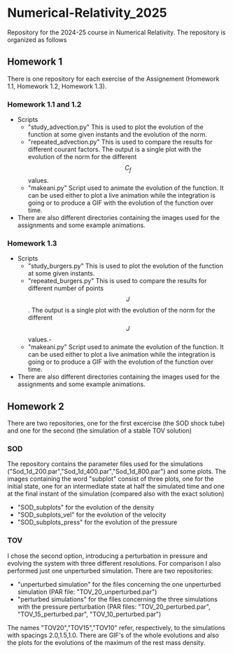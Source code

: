 # Numerical-Relativity_2025
Repository for the 2024-25 course in Numerical Relativity. The repository is organized as follows
## Homework 1
There is one repository for each exercise of the Assignement (Homework 1.1, Homework 1.2, Homework 1.3).
### Homework 1.1 and 1.2
- Scripts
  - "study_advection.py" This is used to plot the evolution of the function at some given instants and the evolution of the norm.
  - "repeated_advection.py" This is used to compare the results for different courant factors. The output is a single plot with the evolution of the norm for the different $$C_f$$ values.
  - "makeani.py" Script used to animate the evolution of the function. It can be used either to plot a live animation while the integration is going or to produce a GIF with the evolution of the function over time. 
- There are also different directories containing the images used for the assignments and some example animations.
### Homework 1.3
- Scripts
  - "study_burgers.py" This is used to plot the evolution of the function at some given instants.
  - "repeated_burgers.py" This is used to compare the results for different number of points $$J$$. The output is a single plot with the evolution of the norm for the different $$J$$ values.- 
  - "makeani.py" Script used to animate the evolution of the function. It can be used either to plot a live animation while the integration is going or to produce a GIF with the evolution of the function over time. 
- There are also different directories containing the images used for the assignments and some example animations.
## Homework 2
There are two repositories, one for the first excercise (the SOD shock tube) and one for the second (the simulation of a stable TOV solution)
### SOD
The repository contains the parameter files used for the simulations ("Sod_1d_200.par","Sod_1d_400.par","Sod_1d_800.par") and some plots. The images containing the word "subplot" consist of three plots, one for the initial state, one for an intermediate state at half the simulated time and one at the final instant of the simulation (compared also with the exact solution)
- "SOD_subplots" for the evolution of the density
- "SOD_subplots_vel" for the evolution of the velocity
- "SOD_subplots_press" for the evolution of the pressure
### TOV
I chose the second option, introducing a perturbation in pressure and evolving the system with three different resolutions. For comparison I also performed just one unperturbed simulation. There are two repositories:
- "unperturbed simulation" for the files concerning the one unperturbed simulation (PAR file: "TOV_20_unperturbed.par") 
- "perturbed simulations" for the files concerning the three simulations with the pressure perturbation (PAR files: "TOV_20_perturbed.par", "TOV_15_perturbed.par", "TOV_10_perturbed.par")

The names "TOV20","TOV15","TOV10" refer, respectively, to the simulations with spacings 2.0,1.5,1.0. There are GIF's of the whole evolutions and also the plots for the evolutions of the maximum of the rest mass density.
